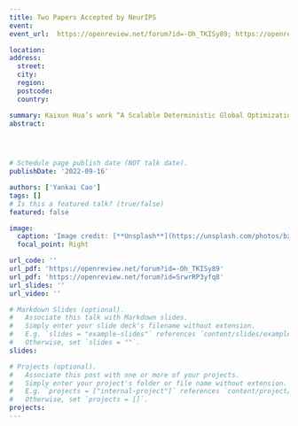 ```yaml
---
title: Two Papers Accepted by NeurIPS
event: 
event_url:  https://openreview.net/forum?id=-Oh_TKISy89; https://openreview.net/forum?id=SrwrRP3yfq8

location:  
address:
  street:  
  city:  
  region:  
  postcode:  
  country:  

summary: Kaixun Hua’s work “A Scalable Deterministic Global Optimization Algorithm for Training Optimal Decision Tree” and Jiayang Ren’s work “Global Optimal K-Medoids Clustering of One Million Samples” are accepted by Conference on Neural Information Processing Systems (NeurIPS).
abstract:  


 

# Schedule page publish date (NOT talk date).
publishDate: '2022-09-16'

authors: ['Yankai Cao']
tags: []
# Is this a featured talk? (true/false)
featured: false

image:
  caption: 'Image credit: [**Unsplash**](https://unsplash.com/photos/bzdhc5b3Bxs)'
  focal_point: Right

url_code: ''
url_pdf: 'https://openreview.net/forum?id=-Oh_TKISy89'
url_pdf: 'https://openreview.net/forum?id=SrwrRP3yfq8'
url_slides: ''
url_video: ''

# Markdown Slides (optional).
#   Associate this talk with Markdown slides.
#   Simply enter your slide deck's filename without extension.
#   E.g. `slides = "example-slides"` references `content/slides/example-slides.md`.
#   Otherwise, set `slides = ""`.
slides:

# Projects (optional).
#   Associate this post with one or more of your projects.
#   Simply enter your project's folder or file name without extension.
#   E.g. `projects = ["internal-project"]` references `content/project/deep-learning/index.md`.
#   Otherwise, set `projects = []`.
projects:
---
```

